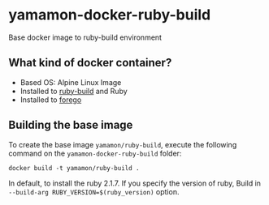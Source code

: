 # yamamon-docker-ruby-build

Base docker image to ruby-build environment

## What kind of docker container?

- Based OS: Alpine Linux Image
- Installed to [ruby-build](https://github.com/rbenv/ruby-build) and Ruby
- Installed to [forego](https://github.com/ddollar/forego)

## Building the base image

To create the base image ```yamamon/ruby-build```, execute the following command on the ```yamamon-docker-ruby-build``` folder:

```
docker build -t yamamon/ruby-build .
```

In default, to install the ruby 2.1.7.
If you specify the version of ruby, Build in ```--build-arg RUBY_VERSION=$(ruby_version)``` option.

